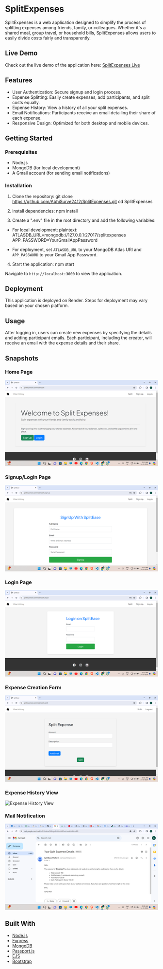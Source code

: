 # SplitExpenses

SplitExpenses is a web application designed to simplify the process of splitting expenses among friends, family, or colleagues. Whether it's a shared meal, group travel, or household bills, SplitExpenses allows users to easily divide costs fairly and transparently.

## Live Demo

Check out the live demo of the application here: [SplitExpenses Live](https://splitexpenses.onrender.com/)

## Features

- User Authentication: Secure signup and login process.
- Expense Splitting: Easily create expenses, add participants, and split costs equally.
- Expense History: View a history of all your split expenses.
- Email Notifications: Participants receive an email detailing their share of each expense.
- Responsive Design: Optimized for both desktop and mobile devices.

## Getting Started

### Prerequisites

- Node.js
- MongoDB (for local development)
- A Gmail account (for sending email notifications)

### Installation

1. Clone the repository:
git clone https://github.com/AbhiSurve2412/SplitExpenses.git
cd SplitExpenses

2. Install dependencies:
npm install

3. Create a ".env" file in the root directory and add the following variables:

- For local development:
plaintext:
ATLASDB_URL=mongodb://127.0.0.1:27017/splitexpenses
APP_PASSWORD=YourGmailAppPassword

- For deployment, set `ATLASDB_URL` to your MongoDB Atlas URI and `APP_PASSWORD` to your Gmail App Password.

4. Start the application:
npm start

Navigate to `http://localhost:3000` to view the application.

## Deployment

This application is deployed on Render. Steps for deployment may vary based on your chosen platform.

## Usage

After logging in, users can create new expenses by specifying the details and adding participant emails. Each participant, including the creator, will receive an email with the expense details and their share.

## Snapshots

### Home Page
![Home Page](/screenshots/home_page.png)

### Signup/Login Page
![Signup/Login Page](./screenshots/signup_page.png)

### Login Page
![Login Page](/screenshots/login_page.png)

### Expense Creation Form
![Expense Split Form](/screenshots/split_form.png)

### Expense History View
![Expense History View](/screenshots/expense_history_view.png)

### Mail Notification
![Mail Notification](/screenshots/mail_notification.png)


## Built With

- [Node.js](https://nodejs.org/)
- [Express](https://expressjs.com/)
- [MongoDB](https://www.mongodb.com/)
- [Passport.js](http://www.passportjs.org/)
- [EJS](https://ejs.co/)
- [Bootstrap](https://getbootstrap.com/)
